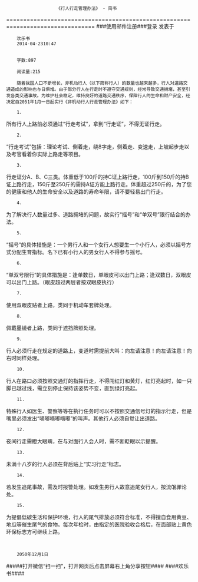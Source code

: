                        《行人行走管理办法》 - 简书
================================================================================
###使用邮件注册###登录        发表于


        
        欢乐书
        2014-04-2310:47


        字数:897

        阅读量:215

        随着我国人口不断增长，非机动行人（以下简称行人）的数量也越来越多，行人对道路交通造成的影响也与日俱增。由于部分行人在行走时不遵守交通规则，经常导致交通拥堵，甚至引发各类交通事故。为维护社会稳定，维持良好的道路交通秩序，保障行人的生命和财产安全，经决定自2051年1月一日起实行《非机动行人行走管理办法》如下：
        
        1. 
所有行人上路前必须通过“行走考试”，拿到“行走证”，不得无证行走。
        
        2. 
“行走考试”包括：理论考试、倒着走，绕8字走，侧着走、变速走，上坡起步走以及考官看着你实际上路走等项目。
        
        3. 
行走证分A、B、C三类。体重低于100斤的持C证上路行走，100斤到150斤的持B证上路行走，150斤至250斤的需持A证方能上路行走。体重超过250斤的，为了您的健康和他人的生命安全以及道路的寿命年限，请不要轻易出门行走。
        
        4. 
为了解决行人数量过多、道路拥堵的问题，故实行“摇号”和“单双号”限行结合的办法。
        
        5. 
“摇号”的具体措施是：一个男行人和一个女行人想要生一个小行人，必须以摇号方式分配生育指标。名下已有小行人的男女行人不得参与摇号。
        
        6. 
“单双号限行”的具体措施是：逢单数日，单眼皮可以出门上路；逢双数日，双眼皮可以出门上路。（眼皮超过两层者按双眼皮执行）
        
        7. 
使用双眼皮贴者上路，类同于机动车套牌处理。
        
        8. 
佩戴墨镜者上路，类同于遮挡牌照处理。
        
        9. 
行人必须行走在规定的道路上，变道时需提前大叫：向左请注意！向左请注意！向右时同样处理。
        
        10.            
行人在路口必须按照交通灯的指挥行走，不得闯红灯和黄灯，红灯亮起时，如一只脚已越过线，需立刻停止保持该姿势不变，直到绿灯亮起。
        
        11.            
特殊行人如医生、警察等等在执行任务时可以不按照交通信号灯的指示行走，但是嘴里必须发出“嘀嘟嘀嘟嘀嘟”的叫声。其他行人必须自觉让出道路。
        
        12.            
夜间行走需瞪大眼睛，在与对面行人会人时，需不断眨眼以示提醒。
        
        13.            
未满十八岁的行人必须在背后贴上“实习行走”标志。
        
        14.            
若发生追尾事故，需及时报警处理。如发生男行人故意追尾女行人，按流氓罪论处。
        
        15.            
为提倡低碳生活和保护环境，行人的尾气排放必须符合标准，不得擅自食用黄豆、地瓜等催生尾气的食物。每次年检时，由指定的医院验收合格后，在面部贴上黄色环保标志方可继续上路。
        
         
        
        2050年12月1日
        
#####打开微信“扫一扫”，打开网页后点击屏幕右上角分享按钮####
        ####欢乐书####
      
